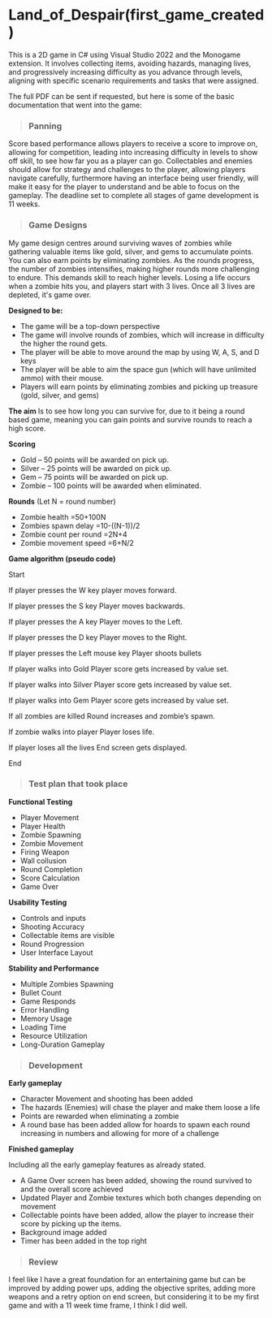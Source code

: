 # Land_of_Despair(first_game_created)
This is a 2D game in C# using Visual Studio 2022 and the Monogame extension. It involves collecting items, avoiding hazards, managing lives, and progressively increasing difficulty as you advance through levels, aligning with specific scenario requirements and tasks that were assigned.

The full PDF can be sent if requested, but here is some of the basic documentation that went into the game:
> ### Panning

Score based performance allows players to receive a score to improve on, allowing for competition, leading into increasing difficulty in levels to show off skill, to see how far you as a player can go. Collectables and enemies should allow for strategy and challenges to the player, allowing players navigate carefully, furthermore having an interface being user friendly, will make it easy for the player to understand and be able to focus on the gameplay. The deadline set to complete all stages of game development is 11 weeks.


> ### Game Designs

My game design centres around surviving waves of zombies while gathering valuable items like gold, silver, and gems to accumulate points. You can also earn points by eliminating zombies. As the rounds progress, the number of zombies intensifies, making higher rounds more challenging to endure. This demands skill to reach higher levels. Losing a life occurs when a zombie hits you, and players start with 3 lives. Once all 3 lives are depleted, it's game over. 

**Designed to be:**
- The game will be a top-down perspective
- The game will involve rounds of zombies, which will increase in difficulty the higher the round gets.
- The player will be able to move around the map by using W, A, S, and D keys
- The player will be able to aim the space gun (which will have unlimited ammo) with their mouse.
- Players will earn points by eliminating zombies and picking up treasure (gold, silver, and gems)    


**The aim**
Is to see how long you can survive for, due to it being a round based game, meaning you can gain points and survive rounds to reach a high score.


**Scoring**

- Gold – 50 points will be awarded on pick up. 
- Silver – 25 points will be awarded on pick up.
- Gem – 75 points will be awarded on pick up. 
- Zombie – 100 points will be awarded when eliminated.


**Rounds**
(Let N = round number)

- Zombie health =50+100N
- Zombies spawn delay =10-((N-1))/2  
- Zombie count per round =2N+4
- Zombie movement speed =6+N/2


**Game algorithm (pseudo code)**

Start

If player presses the W key
player moves forward. 

If player presses the S key
Player moves backwards.

If player presses the A key 
Player moves to the Left.

If player presses the D key
Player moves to the Right. 

If player presses the Left mouse key
Player shoots bullets 

If player walks into Gold
Player score gets increased by value set.

If player walks into Silver
Player score gets increased by value set.

If player walks into Gem 
Player score gets increased by value set.

If all zombies are killed
Round increases and zombie’s spawn.

If zombie walks into player 
Player loses life.

If player loses all the lives
End screen gets displayed. 

End


> ### Test plan that took place

**Functional Testing**
- Player Movement
- Player Health
- Zombie Spawning
- Zombie Movement
- Firing Weapon
- Wall collusion
- Round Completion
- Score Calculation
- Game Over

**Usability Testing**
- Controls and inputs
- Shooting Accuracy
- Collectable items are visible
- Round Progression
- User Interface Layout

**Stability and Performance**
- Multiple Zombies Spawning
- Bullet Count
- Game Responds
- Error Handling
- Memory Usage
- Loading Time
- Resource Utilization
- Long-Duration Gameplay


> ### Development

**Early gameplay** 

- Character Movement and shooting has been added
- The hazards (Enemies) will chase the player and make them loose a life 
- Points are rewarded when eliminating a zombie
- A round base has been added allow for hoards to spawn each round increasing in numbers and allowing for more of a challenge

**Finished gameplay**

Including all the early gameplay features as already stated.
- A Game Over screen has been added, showing the round survived to and the overall score achieved 
- Updated Player and Zombie textures which both changes depending on movement 
- Collectable points have been added, allow the player to increase their score by picking up the items.
- Background image added
- Timer has been added in the top right


> ### Review

I feel like I have a great foundation for an entertaining game but can be improved by adding power ups, adding the objective sprites, adding more weapons and a retry option on end screen, but considering it to be my first game and with a 11 week time frame, I think I did well.
